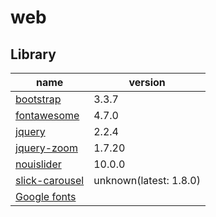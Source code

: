 # web

## Library

name|version
-|-
[bootstrap](https://www.npmjs.com/package/bootstrap)|3.3.7
[fontawesome](https://www.npmjs.com/package/font-awesome)|4.7.0
[jquery](https://www.npmjs.com/package/jquery)|2.2.4
[jquery-zoom](https://www.npmjs.com/package/jquery-zoom)|1.7.20
[nouislider](https://www.npmjs.com/package/nouislider)|10.0.0
[slick-carousel](https://kenwheeler.github.io/slick/)|unknown(latest: 1.8.0)
[Google fonts](https://fonts.google.com/about)|
